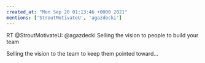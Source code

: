 ```yaml
---
created_at: "Mon Sep 20 01:13:46 +0000 2021"
mentions: ['StroutMotivateU', 'agazdecki']
---
```


RT @StroutMotivateU: @agazdecki Selling the vision to people to build your team

Selling the vision to the team to keep them pointed toward…